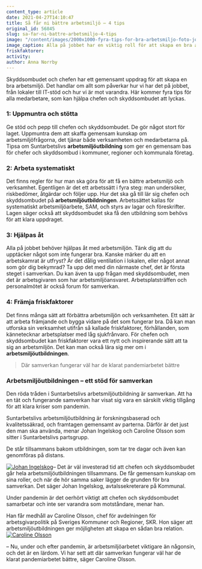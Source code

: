 ```yaml
---
content_type: article
date: 2021-04-27T14:10:47
title: Så får ni bättre arbetsmiljö – 4 tips
original_id: 56845
slug: sa-far-ni-battre-arbetsmiljo-4-tips
image: "/content/images/2000x1000-fyra-tips-for-bra-arbetsmiljo-foto-johner.jpg"
image_caption: Alla på jobbet har en viktig roll för att skapa en bra arbetsmiljö, men chefer och skyddsombud har ett särskilt ansvar. Arbetsmiljöutbildningen ger dem en gemensam bas för ett bra arbetsmiljöarbete.
friskfaktorer:
activity:
author: Anna Norrby
---
```


Skyddsombudet och chefen har ett gemensamt uppdrag för att skapa en bra arbetsmiljö. Det handlar om allt som påverkar hur vi har det på jobbet, från lokaler till IT-stöd och hur vi är mot varandra. Här kommer fyra tips för alla medarbetare, som kan hjälpa chefen och skyddsombudet att lyckas.

### 1: Uppmuntra och stötta

Ge stöd och pepp till chefen och skyddsombudet. De gör något stort för laget. Uppmuntra dem att skaffa gemensam kunskap om arbetsmiljöfrågorna, det tjänar både verksamheten och medarbetarna på. Tipsa om Suntarbetslivs **arbetsmiljöutbildning** som ger en gemensam bas för chefer och skyddsombud i kommuner, regioner och kommunala företag.

### 2: Arbeta systematiskt

Det finns regler för hur man ska göra för att få en bättre arbetsmiljö och verksamhet. Egentligen är det ett arbetssätt i fyra steg: man undersöker, riskbedömer, åtgärdar och följer upp. Hur det ska gå till lär sig chefen och skyddsombudet på **arbetsmiljöutbildningen**. Arbetssättet kallas för systematiskt arbetsmiljöarbete, SAM, och styrs av lagar och föreskrifter. Lagen säger också att skyddsombudet ska få den utbildning som behövs för att klara uppdraget.

### 3: Hjälpas åt

Alla på jobbet behöver hjälpas åt med arbetsmiljön. Tänk dig att du upptäcker något som inte fungerar bra. Kanske märker du att en arbetskamrat är utfryst? Är det dålig ventilation i lokalen, eller något annat som gör dig bekymrad? Ta upp det med din närmaste chef, det är första steget i samverkan. Du kan även ta upp frågan med skyddsombudet, men det är arbetsgivaren som har arbetsmiljöansvaret. Arbetsplatsträffen och personalmötet är också forum för samverkan.

### 4: Främja friskfaktorer

Det finns många sätt att förbättra arbetsmiljön och verksamheten. Ett sätt är att arbeta främjande och bygga vidare på det som fungerar bra. Då kan man utforska sin verksamhet utifrån så kallade friskfaktorer, förhållanden, som kännetecknar arbetsplatser med låg sjukfrånvaro. För chefen och skyddsombudet kan friskfaktorer vara ett nytt och inspirerande sätt att ta sig an arbetsmiljön. Det kan man också lära sig mer om i **arbetsmiljöutbildningen**.

> Där samverkan fungerar väl har de klarat pandemiarbetet bättre

### Arbetsmiljöutbildningen – ett stöd för samverkan

Den röda tråden i Suntarbetslivs arbetsmiljöutbildning är samverkan. Att ha en tät och fungerande samverkan har visat sig vara en särskilt viktig tillgång för att klara kriser som pandemin.

Suntarbetslivs arbetsmiljöutbildning är forskningsbaserad och kvalitetssäkrad, och framtagen gemensamt av parterna. Därför är det just den man ska använda, menar Johan Ingelskog och Caroline Olsson som sitter i Suntarbetslivs partsgrupp.

De står tillsammans bakom utbildningen, som tar tre dagar och även kan genomföras på distans.

[![Johan Ingelskog](https://www.suntarbetsliv.se/wp-content/uploads/2021/04/200x220-johan-ingelskog.jpg)](https://www.suntarbetsliv.se/wp-content/uploads/2021/04/200x220-johan-ingelskog.jpg)– Det är väl investerad tid att chefen och skyddsombudet går hela arbetsmiljöutbildningen tillsammans. De får gemensam kunskap om sina roller, och när de hör samma saker lägger de grunden för bra samverkan. Det säger Johan Ingelskog, avtalssekreterare på Kommunal.

Under pandemin är det oerhört viktigt att chefen och skyddsombudet samarbetar och inte ser varandra som motståndare, menar han.

Han får medhåll av Caroline Olsson, chef för avdelningen för arbetsgivarpolitik på Sveriges Kommuner och Regioner, SKR. Hon säger att arbetsmiljöutbildningen ger möjligheten att skapa en sådan bra relation.[![Caroline Olsson](https://www.suntarbetsliv.se/wp-content/uploads/2021/04/200x220-caroline-olsson-skr-foto-hans-alm.jpg)](https://www.suntarbetsliv.se/wp-content/uploads/2021/04/200x220-caroline-olsson-skr-foto-hans-alm.jpg)

– Nu, under och efter pandemin, är arbetsmiljöarbetet viktigare än någonsin, och det är en lärdom. Vi har sett att där samverkan fungerar väl har de klarat pandemiarbetet bättre, säger Caroline Olsson.
